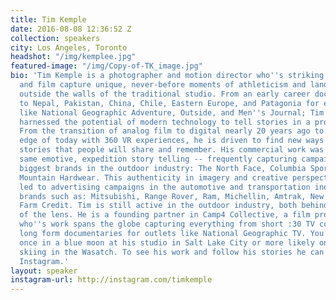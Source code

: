 ```yaml
---
title: Tim Kemple
date: 2016-08-08 12:36:52 Z
collection: speakers
city: Los Angeles, Toronto
headshot: "/img/kemplee.jpg"
featured-image: "/img/Copy-of-TK_image.jpg"
bio: 'Tim Kemple is a photographer and motion director who''s striking photography
  and film capture unique, never-before moments of athleticism and landscape from
  outside the walls of the traditional studio. From an early career documenting expeditions
  to Nepal, Pakistan, China, Chile, Eastern Europe, and Patagonia for editorial publications
  like National Geographic Adventure, Outside, and Men''s Journal; Tim has frequently
  harnessed the potential of modern technology to tell stories in a progressive way.
  From the transition of analog film to digital nearly 20 years ago to the cutting
  edge of today with 360 VR experiences, he is driven to find new ways to capture
  stories that people will share and remember. His commercial work was born from the
  same emotive, expedition story telling -- frequently capturing campaigns for the
  biggest brands in the outdoor industry: The North Face, Columbia Sportswear, and
  Mountain Hardwear. This authenticity in imagery and creative perspective has since
  led to advertising campaigns in the automotive and transportation industries for
  brands such as: Mitsubishi, Range Rover, Ram, Michellin, Amtrak, New Holland, and
  Farm Credit. Tim is still active in the outdoor industry, both behind and in front
  of the lens. He is a founding partner in Camp4 Collective, a film production studio
  who''s work spans the globe capturing everything from short :30 TV commercials to
  long form documentaries for outlets like National Geographic TV. You can catch him
  once in a blue moon at his studio in Salt Lake City or more likely on a powder day
  skiing in the Wasatch. To see his work and follow his stories he can be found on
  Instagram.'
layout: speaker
instagram-url: http://instagram.com/timkemple
---
```


